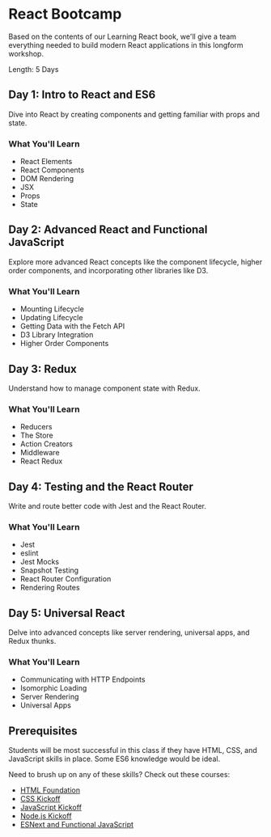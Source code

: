 React Bootcamp
=======
Based on the contents of our Learning React book, we'll give a team everything needed to build modern React applications in this longform workshop.

Length: 5 Days

## Day 1: Intro to React and ES6
Dive into React by creating components and getting familiar with props and state.

### What You'll Learn

* React Elements
* React Components
* DOM Rendering
* JSX
* Props
* State

## Day 2: Advanced React and Functional JavaScript
Explore more advanced React concepts like the component lifecycle, higher order components, and incorporating other libraries like D3.

### What You'll Learn

* Mounting Lifecycle
* Updating Lifecycle
* Getting Data with the Fetch API
* D3 Library Integration
* Higher Order Components

## Day 3: Redux
Understand how to manage component state with Redux.

### What You'll Learn

* Reducers
* The Store
* Action Creators
* Middleware
* React Redux

## Day 4: Testing and the React Router
Write and route better code with Jest and the React Router.

### What You'll Learn

* Jest
* eslint
* Jest Mocks
* Snapshot Testing
* React Router Configuration
* Rendering Routes

## Day 5: Universal React
Delve into advanced concepts like server rendering, universal apps, and Redux thunks.

### What You'll Learn

* Communicating with HTTP Endpoints
* Isomorphic Loading
* Server Rendering
* Universal Apps

## Prerequisites
Students will be most successful in this class if they have HTML, CSS, and JavaScript skills in place. Some ES6 knowledge would be ideal.

Need to brush up on any of these skills? Check out these courses:

* [HTML Foundation](https://www.moonhighway.com/info/html5-foundation)
* [CSS Kickoff](https://www.moonhighway.com/info/css-kickoff)
* [JavaScript Kickoff](https://www.moonhighway.com/info/javascript-kickoff)
* [Node.js Kickoff](https://www.moonhighway.com/info/node-kickoff)
* [ESNext and Functional JavaScript](https://www.moonhighway.com/info/esnext-functional-javascript)
